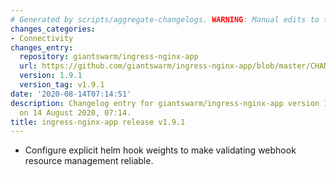 ```yaml
---
# Generated by scripts/aggregate-changelogs. WARNING: Manual edits to this files will be overwritten.
changes_categories:
- Connectivity
changes_entry:
  repository: giantswarm/ingress-nginx-app
  url: https://github.com/giantswarm/ingress-nginx-app/blob/master/CHANGELOG.md#191---2020-08-14
  version: 1.9.1
  version_tag: v1.9.1
date: '2020-08-14T07:14:51'
description: Changelog entry for giantswarm/ingress-nginx-app version 1.9.1, published
  on 14 August 2020, 07:14.
title: ingress-nginx-app release v1.9.1
---
```


- Configure explicit helm hook weights to make validating webhook resource management reliable.
